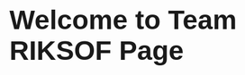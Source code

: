 <h1 style="font-size:48px; font-family:Arial, Helvetica, sans-serif;">Welcome to Team RIKSOF Page</h1>
